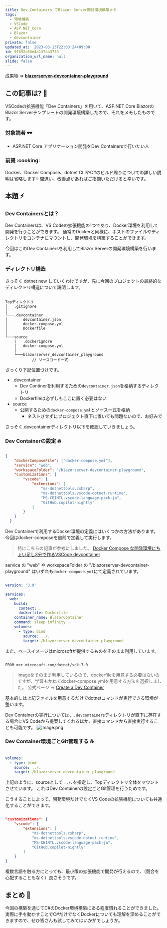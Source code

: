 ```yaml
---
title: Dev Containers でBlazor Server開発環境構築メモ
tags:
  - 環境構築
  - VSCode
  - ASP.NET_Core
  - Blazor
  - devcontainer
private: false
updated_at: '2023-03-13T22:03:24+09:00'
id: 9f692c66e4a137aa3733
organization_url_name: null
slide: false
---
```

成果物 => **[blazorserver-devcontainer-playground](https://github.com/TellMin/blazorserver-devcontainer-playground)**

## この記事は? :dango:

VSCodeの拡張機能「Dev Containers」を用いて、ASP.NET Core BlazorのBlazor Serverテンプレートの開発環境構築したので、それをメモしたものです。

### 対象読者 :dark_sunglasses:

- ASP.NET Core アプリケーション開発をDev Containersで行いたい人

### 前提 :cooking: 

Docker、Docker Compose、dotnet CLIやC#のビルド周りについての詳しい説明は省略します💦
間違い、改善点があればご指摘いただけると幸いです。

## 本題 :zap:

### Dev Containersとは？

Dev Containersは、VS Codeの拡張機能の1つであり、Docker環境を利用して開発を行うことができます。 通常のDockerと同様に、ホストのファイルやディレクトリをコンテナにマウントし、開発環境を構築することができます。

今回はこのDev Containersを利用してBlazor Serverの開発環境構築を行います。

### ディレクトリ構造

さっそく dotnet new していくわけですが、先に今回のプロジェクトの最終的なディレクトリ構造について説明します。

```:ディレクトリ構造

Topディレクトリ
│   .gitignore    
│
└───.devcontainer
│       devcontainer.json
│       docker-compose.yml
│       Dockerfile
│
└───source
	|	.dockerignore
	|   docker-compose.yml
	|    
    └───blazorserver_devcontainer_playground
		    // ソースコード一式

```

ざっくり下記位置づけです。

- .devcontainer
	- Dev Continerを利用するための`devcontainer.json`を格納するディレクトリ
	- Dockerfileは必ずしもここに置く必要はない
- source
	- 公開するための`docker-compose.yml`とソース一式を格納
		- ネストさせずにプロジェクト直下に置いても問題ないので、お好みで

さっそく.devcontainerディレクトリ以下を確認していきましょう。

### Dev Containerの設定 :fire:

```json:.devcontainer/devcontainer.json

{
    "dockerComposeFile": ["docker-compose.yml"],
    "service": "web",
	"workspaceFolder": "/blazorserver-devcontainer-playground",
	"customizations": {
		"vscode": {
			"extensions": [
				"ms-dotnettools.csharp",
				"ms-dotnettools.vscode-dotnet-runtime",
				"MS-CEINTL.vscode-language-pack-ja",
				"GitHub.copilot-nightly"
			]
		}
	}
  }

```

Dev Containerで利用するDocker環境の定義にはいくつかの方法があります。今回はdocker-composeを自前で定義して実行します。

> 特にこちらの記事が参考にしました。
> [Docker Compose な開発環境にちょい足し3分で作るVSCode devcontainer](https://zenn.dev/saboyutaka/articles/9cffc8d14c6684)

service の "web" や workspaceFolder の "/blazorserver-devcontainer-playground" はいずれも`docker-compose.yml`にて定義されています。

```yaml:.devcontainer/docker-compose.yml

version: '3.9'

services:
  web:
    build:
      context: .
      dockerfile: Dockerfile
    container_name: BlazorContainer
    command: sleep infinity
    volumes:
      - type: bind
        source: ../.
        target: /blazorserver-devcontainer-playground

```

また、ベースイメージはmicrosoftが提供するものをそのまま利用しています。

```Dockerfile:.devcontainer/Dockerfile

FROM mcr.microsoft.com/dotnet/sdk:7.0

```

> imageをそのまま利用しているので、dockerfileを用意する必要はないのですが、学習もかねてdocker-compose.ymlを用意する方法を選択しました。
> 公式ページ => [Create a Dev Container](https://code.visualstudio.com/docs/devcontainers/create-dev-container)

基本的には上記ファイルを用意するだけでdotnetコマンドが実行できる環境が整います。

Dev Containerの実行については、`.devcontainers`ディレクトリが直下に存在する場合にVS Codeから提案してくれるほか、直接コマンドから直接実行することも可能です。
![image.png](https://qiita-image-store.s3.ap-northeast-1.amazonaws.com/0/2566826/6312bfc0-ebd0-2f61-0a1f-1d07f80f6e6d.png)

### Dev Container環境ごとGit管理する :coffee: 

```yaml:.devcontainer/docker-compose.yml

volumes:
  - type: bind
    source: ../.
    target: /blazorserver-devcontainer-playground

```

上記のように、sourceとして `../.`を指定し、Topディレクトリ全体をマウントさせています。
これはDev Containerの設定ごとGit管理を行うためです。

こうすることによって、開発環境だけでなくVS Codeの拡張機能についても共通化することができます。

```json:.devcontainer/devcontainer.json

"customizations": {
    "vscode": {
        "extensions": [
            "ms-dotnettools.csharp",
            "ms-dotnettools.vscode-dotnet-runtime",
            "MS-CEINTL.vscode-language-pack-ja",
            "GitHub.copilot-nightly"
        ]
    }
}

```

複数言語を触る方にとっても、最小限の拡張機能で開発が行えるので、（競合を心配することもなく）良さそうです。

## まとめ :panda_face: 

今回の構築を通じてC#のDocker環境構築にある程度慣れることができました。実際に手を動かすことでC#だけでなくDockerについても理解を深めることができますので、ぜひ皆さんも試してみてはいかがでしょうか。
